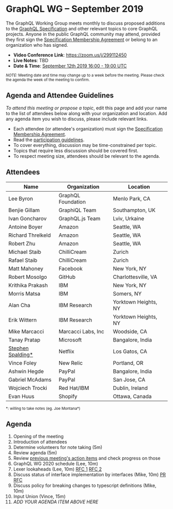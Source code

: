 # GraphQL WG – September 2019

The GraphQL Working Group meets monthly to discuss proposed additions to the
[GraphQL Specification](https://github.com/graphql/graphql-spec) and other
relevant topics to core GraphQL projects. Anyone in the public GraphQL
community may attend, provided they first sign the [Specification Membership Agreement](https://github.com/graphql/foundation) or belong to an organization who has signed.

- **Video Conference Link**: https://zoom.us/j/299112450
- **Live Notes**: TBD
- **Date & Time**: [September 12th 2019 16:00 - 19:00 UTC](https://www.timeanddate.com/worldclock/meetingdetails.html?year=2019&month=9&day=12&hour=16&min=0&sec=0&p1=224&p2=179&p3=136&p4=37&p5=239&p6=101&p7=152)

<small>*NOTE:* Meeting date and time may change up to a week before the meeting.
Please check the agenda the week of the meeting to confirm.</small>


## Agenda and Attendee Guidelines

*To attend this meeting or propose a topic*, edit this page and add your name
to the list of attendees below along with your organization and location. Add any agenda item you wish to discuss, please include relevant links.

- Each attendee (or attendee's organization) must sign the [Specification Membership Agreement](https://github.com/graphql/foundation).
- Read the [participation guidelines](../README.md#participation-guidelines).
- To cover everything, discussion may be time-constrained per topic.
- Topics that require less discussion should be covered first.
- To respect meeting size, attendees should be relevant to the agenda.


## Attendees

Name                 | Organization       | Location
-------------------- | ------------------ | ----------------------
Lee Byron            | GraphQL Foundation | Menlo Park, CA
Benjie Gillam        | GraphiQL Team      | Southampton, UK
Ivan Goncharov       | GraphQL.js Team    | Lviv, Urkaine
Antoine Boyer        | Amazon             | Seattle, WA
Richard Threlkeld    | Amazon             | Seattle, WA
Robert Zhu           | Amazon             | Seattle, WA
Michael Staib        | ChilliCream        | Zurich
Rafael Staib         | ChilliCream        | Zurich
Matt Mahoney         | Facebook           | New York, NY
Robert Mosolgo       | GitHub             | Charlottesville, VA
Krithika Prakash     | IBM                | New York, NY
Morris Matsa         | IBM                | Somers, NY
Alan Cha             | IBM Research       | Yorktown Heights, NY
Erik Wittern         | IBM Research       | Yorktown Heights, NY
Mike Marcacci        | Marcacci Labs, Inc | Woodside, CA
Tanay Pratap         | Microsoft          | Bangalore, India
[Stephen Spalding*](mailto:sspalding@netflix.com)| Netflix            | Los Gatos, CA
Vince Foley          | New Relic          | Portland, OR
Ashwin Hegde         | PayPal             | Bangalore, India
Gabriel McAdams      | PayPal             | San Jose, CA
Wojciech Trocki      | Red Hat/IBM        | Dublin, Ireland
Evan Huus            | Shopify            | Ottawa, Canada

<small>\*: willing to take notes (eg. Joe Montana\*)</small>


## Agenda

1. Opening of the meeting
1. Introduction of attendees
1. Determine volunteers for note taking (5m)
1. Review agenda (5m)
1. Review [previous meeting's action items](../notes/2019-08-01.md#action-items) and check progress on those
1. GraphQL WG 2020 schedule (Lee, 10m)
1. Lexer lookaheads (Lee, 10m) [RFC 1](https://github.com/graphql/graphql-spec/pull/599) [RFC 2](https://github.com/graphql/graphql-spec/pull/601)
1. Discuss status of interface implementation by interfaces (Mike, 10m) [PR](https://github.com/graphql/graphql-js/pull/2084) [RFC](https://github.com/graphql/graphql-spec/pull/373)
1. Discuss policy for breaking changes to typescript definitions (Mike, 10m)
1. Input Union (Vince, 15m)
1. *ADD YOUR AGENDA ITEM ABOVE HERE*
